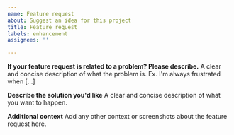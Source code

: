 ```yaml
---
name: Feature request
about: Suggest an idea for this project
title: Feature request
labels: enhancement
assignees: ''

---
```


**If your feature request is related to a problem? Please describe.**
A clear and concise description of what the problem is. Ex. I'm always frustrated when [...]

**Describe the solution you'd like**
A clear and concise description of what you want to happen.

**Additional context**
Add any other context or screenshots about the feature request here.
